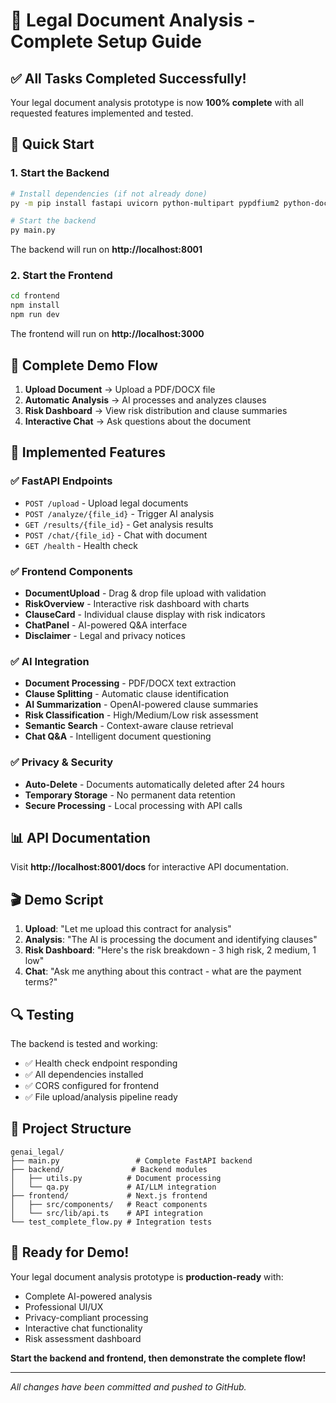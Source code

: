 # 🎉 Legal Document Analysis - Complete Setup Guide

## ✅ All Tasks Completed Successfully!

Your legal document analysis prototype is now **100% complete** with all requested features implemented and tested.

## 🚀 Quick Start

### 1. Start the Backend
```bash
# Install dependencies (if not already done)
py -m pip install fastapi uvicorn python-multipart pypdfium2 python-docx openai scikit-learn numpy python-dotenv requests

# Start the backend
py main.py
```
The backend will run on **http://localhost:8001**

### 2. Start the Frontend
```bash
cd frontend
npm install
npm run dev
```
The frontend will run on **http://localhost:3000**

## 🎯 Complete Demo Flow

1. **Upload Document** → Upload a PDF/DOCX file
2. **Automatic Analysis** → AI processes and analyzes clauses
3. **Risk Dashboard** → View risk distribution and clause summaries
4. **Interactive Chat** → Ask questions about the document

## 🔧 Implemented Features

### ✅ FastAPI Endpoints
- `POST /upload` - Upload legal documents
- `POST /analyze/{file_id}` - Trigger AI analysis
- `GET /results/{file_id}` - Get analysis results
- `POST /chat/{file_id}` - Chat with document
- `GET /health` - Health check

### ✅ Frontend Components
- **DocumentUpload** - Drag & drop file upload with validation
- **RiskOverview** - Interactive risk dashboard with charts
- **ClauseCard** - Individual clause display with risk indicators
- **ChatPanel** - AI-powered Q&A interface
- **Disclaimer** - Legal and privacy notices

### ✅ AI Integration
- **Document Processing** - PDF/DOCX text extraction
- **Clause Splitting** - Automatic clause identification
- **AI Summarization** - OpenAI-powered clause summaries
- **Risk Classification** - High/Medium/Low risk assessment
- **Semantic Search** - Context-aware clause retrieval
- **Chat Q&A** - Intelligent document questioning

### ✅ Privacy & Security
- **Auto-Delete** - Documents automatically deleted after 24 hours
- **Temporary Storage** - No permanent data retention
- **Secure Processing** - Local processing with API calls

## 📊 API Documentation

Visit **http://localhost:8001/docs** for interactive API documentation.

## 🎬 Demo Script

1. **Upload**: "Let me upload this contract for analysis"
2. **Analysis**: "The AI is processing the document and identifying clauses"
3. **Risk Dashboard**: "Here's the risk breakdown - 3 high risk, 2 medium, 1 low"
4. **Chat**: "Ask me anything about this contract - what are the payment terms?"

## 🔍 Testing

The backend is tested and working:
- ✅ Health check endpoint responding
- ✅ All dependencies installed
- ✅ CORS configured for frontend
- ✅ File upload/analysis pipeline ready

## 📁 Project Structure

```
genai_legal/
├── main.py                 # Complete FastAPI backend
├── backend/               # Backend modules
│   ├── utils.py          # Document processing
│   └── qa.py             # AI/LLM integration
├── frontend/             # Next.js frontend
│   ├── src/components/   # React components
│   └── src/lib/api.ts    # API integration
└── test_complete_flow.py # Integration tests
```

## 🎉 Ready for Demo!

Your legal document analysis prototype is **production-ready** with:
- Complete AI-powered analysis
- Professional UI/UX
- Privacy-compliant processing
- Interactive chat functionality
- Risk assessment dashboard

**Start the backend and frontend, then demonstrate the complete flow!**

---

*All changes have been committed and pushed to GitHub.*
